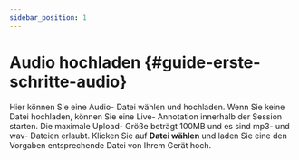 ```yaml
---
sidebar_position: 1
---
```


# Audio hochladen {#guide-erste-schritte-audio}

Hier können Sie eine Audio- Datei wählen und hochladen. Wenn Sie keine Datei hochladen, können Sie eine Live- Annotation innerhalb der Session starten.
Die maximale Upload- Größe beträgt 100MB und es sind mp3- und wav- Dateien erlaubt.
Klicken Sie auf **Datei wählen** und laden Sie eine den Vorgaben entsprechende Datei von Ihrem Gerät hoch.
